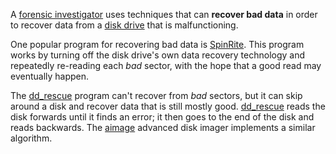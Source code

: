 A [forensic investigator](forensic_investigator "wikilink") uses
techniques that can **recover bad data** in order to recover data from a
[disk drive](disk_drive "wikilink") that is malfunctioning.

One popular program for recovering bad data is
[SpinRite](SpinRite "wikilink"). This program works by turning off the
disk drive's own data recovery technology and repeatedly re-reading each
*bad* sector, with the hope that a good read may eventually happen.

The [dd_rescue](dd_rescue "wikilink") program can't recover from *bad*
sectors, but it can skip around a disk and recover data that is still
mostly good. [dd_rescue](dd_rescue "wikilink") reads the disk forwards
until it finds an error; it then goes to the end of the disk and reads
backwards. The [aimage](aimage "wikilink") advanced disk imager
implements a similar algorithm.